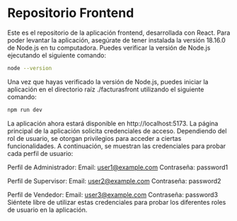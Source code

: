 # Repositorio Frontend

Este es el repositorio de la aplicación frontend, desarrollada con React. Para poder levantar la aplicación, asegúrate de tener instalada la versión 18.16.0 de Node.js en tu computadora. Puedes verificar la versión de Node.js ejecutando el siguiente comando:

```bash
node --version
```

Una vez que hayas verificado la versión de Node.js, puedes iniciar la aplicación en el directorio raíz ./facturasfront utilizando el siguiente comando:

```bash
npm run dev
```

La aplicación ahora estará disponible en http://localhost:5173.
La página principal de la aplicación solicita credenciales de acceso. Dependiendo del rol de usuario, se otorgan privilegios para acceder a ciertas funcionalidades. A continuación, se muestran las credenciales para probar cada perfil de usuario:

Perfil de Administrador:
Email: user1@example.com
Contraseña: password1

Perfil de Supervisor:
Email: user2@example.com
Contraseña: password2

Perfil de Vendedor:
Email: user3@example.com
Contraseña: password3
Siéntete libre de utilizar estas credenciales para probar los diferentes roles de usuario en la aplicación.

